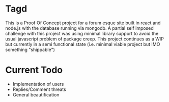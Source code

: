 # Tagd

This is a Proof Of Concept project for a forum esque site built in react and node.js with the database running via mongodb.
A partial self imposed challenge with this project was using minimal library support to avoid the usual javascript problem of package creep.
This project continues as a WIP but currently in a semi functional state (i.e. minimal viable project but IMO something "shippable")

# Current Todo
- Implementation of users
- Replies/Comment threats
- General beautification
